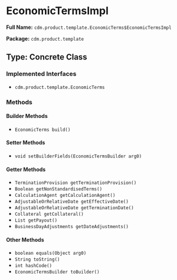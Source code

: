 # EconomicTermsImpl

**Full Name:** `cdm.product.template.EconomicTerms$EconomicTermsImpl`

**Package:** `cdm.product.template`

## Type: Concrete Class

### Implemented Interfaces

- `cdm.product.template.EconomicTerms`

### Methods

#### Builder Methods

- `EconomicTerms build()`

#### Setter Methods

- `void setBuilderFields(EconomicTermsBuilder arg0)`

#### Getter Methods

- `TerminationProvision getTerminationProvision()`
- `Boolean getNonStandardisedTerms()`
- `CalculationAgent getCalculationAgent()`
- `AdjustableOrRelativeDate getEffectiveDate()`
- `AdjustableOrRelativeDate getTerminationDate()`
- `Collateral getCollateral()`
- `List getPayout()`
- `BusinessDayAdjustments getDateAdjustments()`

#### Other Methods

- `boolean equals(Object arg0)`
- `String toString()`
- `int hashCode()`
- `EconomicTermsBuilder toBuilder()`

